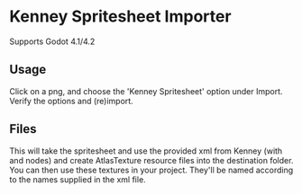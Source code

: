 # Kenney Spritesheet Importer

Supports Godot 4.1/4.2

## Usage

Click on a png, and choose the 'Kenney Spritesheet' option under Import. Verify the options and (re)import.

## Files

This will take the spritesheet and use the provided xml from Kenney (with <TextureAtlas> and <SubTexture> nodes) and create AtlasTexture resource files into the destination folder. You can then use these textures in your project. They'll be named according to the names supplied in the xml file.
